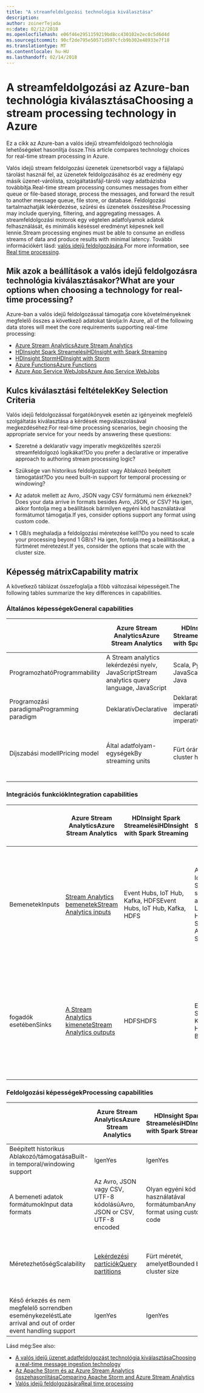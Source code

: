 ```yaml
---
title: "A streamfeldolgozási technológia kiválasztása"
description: 
author: zoinerTejada
ms:date: 02/12/2018
ms.openlocfilehash: e06f46e2951159219bd8cc430102e2ec0c5d6d4d
ms.sourcegitcommit: 90cf2de795e50571d597cfcb9b302e48933e7f18
ms.translationtype: MT
ms.contentlocale: hu-HU
ms.lasthandoff: 02/14/2018
---
```

# <a name="choosing-a-stream-processing-technology-in-azure"></a><span data-ttu-id="bfedf-102">A streamfeldolgozási az Azure-ban technológia kiválasztása</span><span class="sxs-lookup"><span data-stu-id="bfedf-102">Choosing a stream processing technology in Azure</span></span>

<span data-ttu-id="bfedf-103">Ez a cikk az Azure-ban a valós idejű streamfeldolgozó technológia lehetőségeket hasonlítja össze.</span><span class="sxs-lookup"><span data-stu-id="bfedf-103">This article compares technology choices for real-time stream processing in Azure.</span></span>

<span data-ttu-id="bfedf-104">Valós idejű stream feldolgozási üzenetek üzenetsorból vagy a fájlalapú tárolást használ fel, az üzenetek feldolgozásához és az eredmény egy másik üzenet-várólista, szolgáltatásfájl-tároló vagy adatbázisba továbbítja.</span><span class="sxs-lookup"><span data-stu-id="bfedf-104">Real-time stream processing consumes messages from either queue or file-based storage, process the messages, and forward the result to another message queue, file store, or database.</span></span> <span data-ttu-id="bfedf-105">Feldolgozási tartalmazhatják lekérdezése, szűrési és üzenetek összesítése.</span><span class="sxs-lookup"><span data-stu-id="bfedf-105">Processing may include querying, filtering, and aggregating messages.</span></span> <span data-ttu-id="bfedf-106">A streamfeldolgozási motorok egy végtelen adatfolyamok adatok felhasználását, és minimális késéssel eredményt képesnek kell lennie.</span><span class="sxs-lookup"><span data-stu-id="bfedf-106">Stream processing engines must be able to consume an endless streams of data and produce results with minimal latency.</span></span> <span data-ttu-id="bfedf-107">További információkért lásd: [valós idejű feldolgozására](../scenarios/real-time-processing.md).</span><span class="sxs-lookup"><span data-stu-id="bfedf-107">For more information, see [Real time processing](../scenarios/real-time-processing.md).</span></span>

## <a name="what-are-your-options-when-choosing-a-technology-for-real-time-processing"></a><span data-ttu-id="bfedf-108">Mik azok a beállítások a valós idejű feldolgozásra technológia kiválasztásakor?</span><span class="sxs-lookup"><span data-stu-id="bfedf-108">What are your options when choosing a technology for real-time processing?</span></span>
<span data-ttu-id="bfedf-109">Azure-ban a valós idejű feldolgozással támogatja core követelményeknek megfelelő összes a következő adatokat tárolja:</span><span class="sxs-lookup"><span data-stu-id="bfedf-109">In Azure, all of the following data stores will meet the core requirements supporting real-time processing:</span></span>
- [<span data-ttu-id="bfedf-110">Azure Stream Analytics</span><span class="sxs-lookup"><span data-stu-id="bfedf-110">Azure Stream Analytics</span></span>](/azure/stream-analytics/)
- [<span data-ttu-id="bfedf-111">HDInsight Spark Streamelési</span><span class="sxs-lookup"><span data-stu-id="bfedf-111">HDInsight with Spark Streaming</span></span>](/azure/hdinsight/spark/apache-spark-streaming-overview)
- [<span data-ttu-id="bfedf-112">HDInsight Storm</span><span class="sxs-lookup"><span data-stu-id="bfedf-112">HDInsight with Storm</span></span>](/azure/hdinsight/storm/apache-storm-overview)
- [<span data-ttu-id="bfedf-113">Azure Functions</span><span class="sxs-lookup"><span data-stu-id="bfedf-113">Azure Functions</span></span>](/azure/azure-functions/functions-overview)
- [<span data-ttu-id="bfedf-114">Azure App Service WebJobs</span><span class="sxs-lookup"><span data-stu-id="bfedf-114">Azure App Service WebJobs</span></span>](/azure/app-service/web-sites-create-web-jobs)

## <a name="key-selection-criteria"></a><span data-ttu-id="bfedf-115">Kulcs kiválasztási feltételek</span><span class="sxs-lookup"><span data-stu-id="bfedf-115">Key Selection Criteria</span></span>

<span data-ttu-id="bfedf-116">Valós idejű feldolgozással forgatókönyvek esetén az igényeinek megfelelő szolgáltatás kiválasztása a kérdések megválaszolásával megkezdéséhez:</span><span class="sxs-lookup"><span data-stu-id="bfedf-116">For real-time processing scenarios, begin choosing the appropriate service for your needs by answering these questions:</span></span>

- <span data-ttu-id="bfedf-117">Szeretné a deklaratív vagy imperatív megközelítés szerzői streamfeldolgozó logikákat?</span><span class="sxs-lookup"><span data-stu-id="bfedf-117">Do you prefer a declarative or imperative approach to authoring stream processing logic?</span></span>

- <span data-ttu-id="bfedf-118">Szüksége van historikus feldolgozást vagy Ablakozó beépített támogatást?</span><span class="sxs-lookup"><span data-stu-id="bfedf-118">Do you need built-in support for temporal processing or windowing?</span></span>

- <span data-ttu-id="bfedf-119">Az adatok mellett az Avro, JSON vagy CSV formátumú nem érkeznek?</span><span class="sxs-lookup"><span data-stu-id="bfedf-119">Does your data arrive in formats besides Avro, JSON, or CSV?</span></span> <span data-ttu-id="bfedf-120">Ha igen, akkor fontolja meg a beállítások bármilyen egyéni kód használatával formátumot támogatja.</span><span class="sxs-lookup"><span data-stu-id="bfedf-120">If yes, consider options support any format using custom code.</span></span>

- <span data-ttu-id="bfedf-121">1 GB/s meghaladja a feldolgozási méretezése kell?</span><span class="sxs-lookup"><span data-stu-id="bfedf-121">Do you need to scale your processing beyond 1 GB/s?</span></span> <span data-ttu-id="bfedf-122">Ha igen, fontolja meg a beállításokat, a fürtméret méretezést.</span><span class="sxs-lookup"><span data-stu-id="bfedf-122">If yes, consider the options that scale with the cluster size.</span></span> 

## <a name="capability-matrix"></a><span data-ttu-id="bfedf-123">Képesség mátrix</span><span class="sxs-lookup"><span data-stu-id="bfedf-123">Capability matrix</span></span>

<span data-ttu-id="bfedf-124">A következő táblázat összefoglalja a főbb változásai képességeit.</span><span class="sxs-lookup"><span data-stu-id="bfedf-124">The following tables summarize the key differences in capabilities.</span></span> 

### <a name="general-capabilities"></a><span data-ttu-id="bfedf-125">Általános képességek</span><span class="sxs-lookup"><span data-stu-id="bfedf-125">General capabilities</span></span>
| | <span data-ttu-id="bfedf-126">Azure Stream Analytics</span><span class="sxs-lookup"><span data-stu-id="bfedf-126">Azure Stream Analytics</span></span> | <span data-ttu-id="bfedf-127">HDInsight Spark Streamelési</span><span class="sxs-lookup"><span data-stu-id="bfedf-127">HDInsight with Spark Streaming</span></span> | <span data-ttu-id="bfedf-128">HDInsight Storm</span><span class="sxs-lookup"><span data-stu-id="bfedf-128">HDInsight with Storm</span></span> | <span data-ttu-id="bfedf-129">Azure Functions</span><span class="sxs-lookup"><span data-stu-id="bfedf-129">Azure Functions</span></span> | <span data-ttu-id="bfedf-130">Azure App Service WebJobs</span><span class="sxs-lookup"><span data-stu-id="bfedf-130">Azure App Service WebJobs</span></span> |
| --- | --- | --- | --- | --- | --- | 
| <span data-ttu-id="bfedf-131">Programozható</span><span class="sxs-lookup"><span data-stu-id="bfedf-131">Programmability</span></span> | <span data-ttu-id="bfedf-132">A Stream analytics lekérdezési nyelv, JavaScript</span><span class="sxs-lookup"><span data-stu-id="bfedf-132">Stream analytics query language, JavaScript</span></span> | <span data-ttu-id="bfedf-133">Scala, Python, Java</span><span class="sxs-lookup"><span data-stu-id="bfedf-133">Scala, Python, Java</span></span> | <span data-ttu-id="bfedf-134">A Java, a C#</span><span class="sxs-lookup"><span data-stu-id="bfedf-134">Java, C#</span></span> | <span data-ttu-id="bfedf-135">C#, F #, Node.js</span><span class="sxs-lookup"><span data-stu-id="bfedf-135">C#, F#, Node.js</span></span> | <span data-ttu-id="bfedf-136">C#, Node.js, PHP, Java, Python</span><span class="sxs-lookup"><span data-stu-id="bfedf-136">C#, Node.js, PHP, Java, Python</span></span> |
| <span data-ttu-id="bfedf-137">Programozási paradigma</span><span class="sxs-lookup"><span data-stu-id="bfedf-137">Programming paradigm</span></span> | <span data-ttu-id="bfedf-138">Deklaratív</span><span class="sxs-lookup"><span data-stu-id="bfedf-138">Declarative</span></span> | <span data-ttu-id="bfedf-139">Deklaratív és imperatív</span><span class="sxs-lookup"><span data-stu-id="bfedf-139">Mixture of declarative and imperative</span></span> | <span data-ttu-id="bfedf-140">Imperatív</span><span class="sxs-lookup"><span data-stu-id="bfedf-140">Imperative</span></span> | <span data-ttu-id="bfedf-141">Imperatív</span><span class="sxs-lookup"><span data-stu-id="bfedf-141">Imperative</span></span> | <span data-ttu-id="bfedf-142">Imperatív</span><span class="sxs-lookup"><span data-stu-id="bfedf-142">Imperative</span></span> |    
| <span data-ttu-id="bfedf-143">Díjszabási modell</span><span class="sxs-lookup"><span data-stu-id="bfedf-143">Pricing model</span></span> | <span data-ttu-id="bfedf-144">Által adatfolyam-egységek</span><span class="sxs-lookup"><span data-stu-id="bfedf-144">By streaming units</span></span> | <span data-ttu-id="bfedf-145">Fürt óránként</span><span class="sxs-lookup"><span data-stu-id="bfedf-145">By cluster hour</span></span> | <span data-ttu-id="bfedf-146">Fürt óránként</span><span class="sxs-lookup"><span data-stu-id="bfedf-146">By cluster hour</span></span> | <span data-ttu-id="bfedf-147">Egy függvény végrehajtása és erőforrás-felhasználás</span><span class="sxs-lookup"><span data-stu-id="bfedf-147">Per function execution and resource consumption</span></span> | <span data-ttu-id="bfedf-148">App service csomag óránként</span><span class="sxs-lookup"><span data-stu-id="bfedf-148">Per app service plan hour</span></span> |  

### <a name="integration-capabilities"></a><span data-ttu-id="bfedf-149">Integrációs funkciók</span><span class="sxs-lookup"><span data-stu-id="bfedf-149">Integration capabilities</span></span>
| | <span data-ttu-id="bfedf-150">Azure Stream Analytics</span><span class="sxs-lookup"><span data-stu-id="bfedf-150">Azure Stream Analytics</span></span> | <span data-ttu-id="bfedf-151">HDInsight Spark Streamelési</span><span class="sxs-lookup"><span data-stu-id="bfedf-151">HDInsight with Spark Streaming</span></span> | <span data-ttu-id="bfedf-152">HDInsight Storm</span><span class="sxs-lookup"><span data-stu-id="bfedf-152">HDInsight with Storm</span></span> | <span data-ttu-id="bfedf-153">Azure Functions</span><span class="sxs-lookup"><span data-stu-id="bfedf-153">Azure Functions</span></span> | <span data-ttu-id="bfedf-154">Azure App Service WebJobs</span><span class="sxs-lookup"><span data-stu-id="bfedf-154">Azure App Service WebJobs</span></span> |
| --- | --- | --- | --- | --- | --- | 
| <span data-ttu-id="bfedf-155">Bemenetek</span><span class="sxs-lookup"><span data-stu-id="bfedf-155">Inputs</span></span> | [<span data-ttu-id="bfedf-156">Stream Analytics bemenetek</span><span class="sxs-lookup"><span data-stu-id="bfedf-156">Stream Analytics inputs</span></span>](/azure/stream-analytics/stream-analytics-define-inputs)  | <span data-ttu-id="bfedf-157">Event Hubs, IoT Hub, Kafka, HDFS</span><span class="sxs-lookup"><span data-stu-id="bfedf-157">Event Hubs, IoT Hub, Kafka, HDFS</span></span>  | <span data-ttu-id="bfedf-158">Az Event Hubs, IoT-központot, Storage blobs szolgáltatásban, az Azure Data Lake Store</span><span class="sxs-lookup"><span data-stu-id="bfedf-158">Event Hubs, IoT Hub, Storage Blobs, Azure Data Lake Store</span></span>  | [<span data-ttu-id="bfedf-159">Támogatott kötések</span><span class="sxs-lookup"><span data-stu-id="bfedf-159">Supported bindings</span></span>](/azure/azure-functions/functions-triggers-bindings#supported-bindings) | <span data-ttu-id="bfedf-160">A Service Bus, Tárüzenetsort, Storage blobs szolgáltatásban, az Event Hubs, Webhookokkal, DB, Cosmos-fájlok</span><span class="sxs-lookup"><span data-stu-id="bfedf-160">Service Bus, Storage Queues, Storage Blobs, Event Hubs, WebHooks, Cosmos DB, Files</span></span> |
| <span data-ttu-id="bfedf-161">fogadók esetében</span><span class="sxs-lookup"><span data-stu-id="bfedf-161">Sinks</span></span> |  [<span data-ttu-id="bfedf-162">A Stream Analytics kimenete</span><span class="sxs-lookup"><span data-stu-id="bfedf-162">Stream Analytics outputs</span></span>](/azure/stream-analytics/stream-analytics-define-outputs) | <span data-ttu-id="bfedf-163">HDFS</span><span class="sxs-lookup"><span data-stu-id="bfedf-163">HDFS</span></span> | <span data-ttu-id="bfedf-164">Event Hubs, Service Bus, Kafka</span><span class="sxs-lookup"><span data-stu-id="bfedf-164">Event Hubs, Service Bus, Kafka</span></span> | [<span data-ttu-id="bfedf-165">Támogatott kötések</span><span class="sxs-lookup"><span data-stu-id="bfedf-165">Supported bindings</span></span>](/azure/azure-functions/functions-triggers-bindings#supported-bindings) | <span data-ttu-id="bfedf-166">A Service Bus, Tárüzenetsort, Storage blobs szolgáltatásban, az Event Hubs, Webhookokkal, DB, Cosmos-fájlok</span><span class="sxs-lookup"><span data-stu-id="bfedf-166">Service Bus, Storage Queues, Storage Blobs, Event Hubs, WebHooks, Cosmos DB, Files</span></span> | 

### <a name="processing-capabilities"></a><span data-ttu-id="bfedf-167">Feldolgozási képességek</span><span class="sxs-lookup"><span data-stu-id="bfedf-167">Processing capabilities</span></span>
| | <span data-ttu-id="bfedf-168">Azure Stream Analytics</span><span class="sxs-lookup"><span data-stu-id="bfedf-168">Azure Stream Analytics</span></span> | <span data-ttu-id="bfedf-169">HDInsight Spark Streamelési</span><span class="sxs-lookup"><span data-stu-id="bfedf-169">HDInsight with Spark Streaming</span></span> | <span data-ttu-id="bfedf-170">HDInsight Storm</span><span class="sxs-lookup"><span data-stu-id="bfedf-170">HDInsight with Storm</span></span> | <span data-ttu-id="bfedf-171">Azure Functions</span><span class="sxs-lookup"><span data-stu-id="bfedf-171">Azure Functions</span></span> | <span data-ttu-id="bfedf-172">Azure App Service WebJobs</span><span class="sxs-lookup"><span data-stu-id="bfedf-172">Azure App Service WebJobs</span></span> |
| --- | --- | --- | --- | --- | --- | 
| <span data-ttu-id="bfedf-173">Beépített historikus Ablakozó/támogatása</span><span class="sxs-lookup"><span data-stu-id="bfedf-173">Built-in temporal/windowing support</span></span> | <span data-ttu-id="bfedf-174">Igen</span><span class="sxs-lookup"><span data-stu-id="bfedf-174">Yes</span></span> | <span data-ttu-id="bfedf-175">Igen</span><span class="sxs-lookup"><span data-stu-id="bfedf-175">Yes</span></span> | <span data-ttu-id="bfedf-176">Igen</span><span class="sxs-lookup"><span data-stu-id="bfedf-176">Yes</span></span> | <span data-ttu-id="bfedf-177">Nem</span><span class="sxs-lookup"><span data-stu-id="bfedf-177">No</span></span> | <span data-ttu-id="bfedf-178">Nem</span><span class="sxs-lookup"><span data-stu-id="bfedf-178">No</span></span> |
| <span data-ttu-id="bfedf-179">A bemeneti adatok formátumok</span><span class="sxs-lookup"><span data-stu-id="bfedf-179">Input data formats</span></span> | <span data-ttu-id="bfedf-180">Az Avro, JSON vagy CSV, UTF-8 kódolású</span><span class="sxs-lookup"><span data-stu-id="bfedf-180">Avro, JSON or CSV, UTF-8 encoded</span></span> | <span data-ttu-id="bfedf-181">Olyan egyéni kód használatával formátumban</span><span class="sxs-lookup"><span data-stu-id="bfedf-181">Any format using custom code</span></span> | <span data-ttu-id="bfedf-182">Olyan egyéni kód használatával formátumban</span><span class="sxs-lookup"><span data-stu-id="bfedf-182">Any format using custom code</span></span> | <span data-ttu-id="bfedf-183">Olyan egyéni kód használatával formátumban</span><span class="sxs-lookup"><span data-stu-id="bfedf-183">Any format using custom code</span></span> | <span data-ttu-id="bfedf-184">Olyan egyéni kód használatával formátumban</span><span class="sxs-lookup"><span data-stu-id="bfedf-184">Any format using custom code</span></span> |
| <span data-ttu-id="bfedf-185">Méretezhetőség</span><span class="sxs-lookup"><span data-stu-id="bfedf-185">Scalability</span></span> | [<span data-ttu-id="bfedf-186">Lekérdezési partíciók</span><span class="sxs-lookup"><span data-stu-id="bfedf-186">Query partitions</span></span>](/azure/stream-analytics/stream-analytics-parallelization) | <span data-ttu-id="bfedf-187">Fürt méretét, amelyet</span><span class="sxs-lookup"><span data-stu-id="bfedf-187">Bounded by cluster size</span></span> | <span data-ttu-id="bfedf-188">Fürt méretét, amelyet</span><span class="sxs-lookup"><span data-stu-id="bfedf-188">Bounded by cluster size</span></span> | <span data-ttu-id="bfedf-189">200 függvény app példányok párhuzamos feldolgozása</span><span class="sxs-lookup"><span data-stu-id="bfedf-189">Up to 200 function app instances processing in parallel</span></span> | <span data-ttu-id="bfedf-190">Amelyet az app service csomag kapacitás</span><span class="sxs-lookup"><span data-stu-id="bfedf-190">Bounded by app service plan capacity</span></span> | 
| <span data-ttu-id="bfedf-191">Késő érkezés és nem megfelelő sorrendben eseménykezelést</span><span class="sxs-lookup"><span data-stu-id="bfedf-191">Late arrival and out of order event handling support</span></span> | <span data-ttu-id="bfedf-192">Igen</span><span class="sxs-lookup"><span data-stu-id="bfedf-192">Yes</span></span> | <span data-ttu-id="bfedf-193">Igen</span><span class="sxs-lookup"><span data-stu-id="bfedf-193">Yes</span></span> | <span data-ttu-id="bfedf-194">Igen</span><span class="sxs-lookup"><span data-stu-id="bfedf-194">Yes</span></span> | <span data-ttu-id="bfedf-195">Nem</span><span class="sxs-lookup"><span data-stu-id="bfedf-195">No</span></span> | <span data-ttu-id="bfedf-196">Nem</span><span class="sxs-lookup"><span data-stu-id="bfedf-196">No</span></span> |

<span data-ttu-id="bfedf-197">Lásd még:</span><span class="sxs-lookup"><span data-stu-id="bfedf-197">See also:</span></span>

- [<span data-ttu-id="bfedf-198">A valós idejű üzenet adatfeldolgozást technológia kiválasztása</span><span class="sxs-lookup"><span data-stu-id="bfedf-198">Choosing a real-time message ingestion technology</span></span>](./real-time-ingestion.md)
- [<span data-ttu-id="bfedf-199">Az Apache Storm és az Azure Stream Analytics összehasonlítása</span><span class="sxs-lookup"><span data-stu-id="bfedf-199">Comparing Apache Storm and Azure Stream Analytics</span></span>](/azure/stream-analytics/stream-analytics-comparison-storm)
- [<span data-ttu-id="bfedf-200">Valós idejű feldolgozására</span><span class="sxs-lookup"><span data-stu-id="bfedf-200">Real time processing</span></span>](../scenarios/real-time-processing.md)
